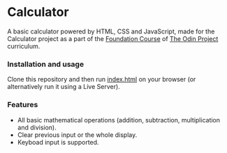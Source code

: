 # Calculator
A basic calculator powered by HTML, CSS and JavaScript, made for the Calculator project as a part of the [Foundation Course](https://www.theodinproject.com/paths/foundations/courses/foundations) of [The Odin Project](https://www.theodinproject.com) curriculum.

### Installation and usage
Clone this repository and then run [index.html](./index.html) on your browser (or alternatively run it using a Live Server).

### Features
- All basic mathematical operations (addition, subtraction, multiplication and division).
- Clear previous input or the whole display.
- Keyboad input is supported.